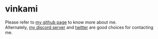 # vinkami
Please refer to [my github page](https://github.com/vinkami) to know more about me.  
Alternately, [my discord server](https://discord.gg/s7vGZFz9C8) and [twitter](https://twitter.com/vinkami_krip) are good choices for contacting me.
